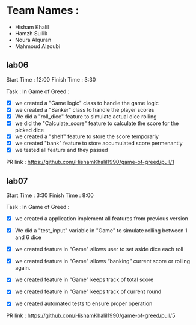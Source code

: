 # Team Names :
- Hisham Khalil
- Hamzh Suilik
- Noura Alquran
- Mahmoud Alzoubi

## lab06 

Start Time : 12:00
Finish Time : 3:30

Task :
In Game of Greed :
- [x] we created a "Game logic" class to handle the game logic
- [x] we created a "Banker" class to handle the player scores
- [x] We did a "roll_dice" feature to simulate actual dice rolling
- [x] we did the "Calculate_score" feature to calculate the score for the picked dice
- [x] we created a "shelf" feature to store the score temporarly 
- [x] we created "bank" feature to store accumulated score permenantly 
- [x] we tested all featurs and they passed

PR link : https://github.com/HishamKhalil1990/game-of-greed/pull/1

## lab07

Start Time : 3:30
Finish Time : 8:00

Task :
In Game of Greed :
- [x] we created a application implement all features from previous version
- [x] We did a "test_input" variable in "Game" to simulate rolling between 1 and 6 dice
- [x] we created feature in "Game" allows user to set aside dice each roll
- [x] we created feature in "Game" allows “banking” current score or rolling again.
- [x] we created feature in "Game" keeps track of total score
- [x] we created feature in "Game" keeps track of current round
- [x] we created automated tests to ensure proper operation


PR link : https://github.com/HishamKhalil1990/game-of-greed/pull/5
